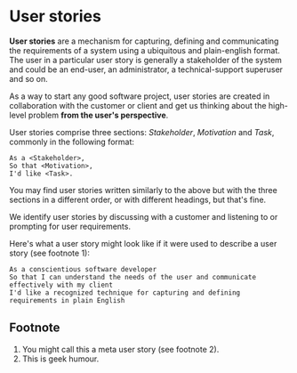# User stories

**User stories** are a mechanism for capturing, defining and communicating the requirements of a system using a ubiquitous and plain-english format.  The user in a particular user story is generally a stakeholder of the system and could be an end-user, an administrator, a technical-support superuser and so on.

As a way to start any good software project, user stories are created in collaboration with the customer or client and get us thinking about the high-level problem **from the user's perspective**.

User stories comprise three sections: *Stakeholder*, *Motivation* and *Task*, commonly in the following format:

```
As a <Stakeholder>,
So that <Motivation>,
I'd like <Task>.
```

You may find user stories written similarly to the above but with the three sections in a different order, or with different headings, but that's fine.

We identify user stories by discussing with a customer and listening to or prompting for user requirements.

Here's what a user story might look like if it were used to describe a user story (see footnote 1):
```
As a conscientious software developer
So that I can understand the needs of the user and communicate effectively with my client
I'd like a recognized technique for capturing and defining requirements in plain English
```

## Footnote
1. You might call this a meta user story (see footnote 2).
2. This is geek humour.
